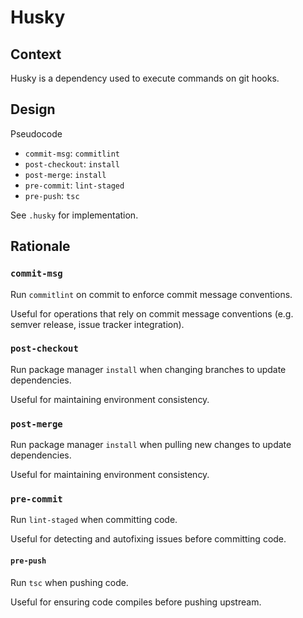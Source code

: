 # Husky

## Context

Husky is a dependency used to execute commands on git hooks.

## Design

Pseudocode

- `commit-msg`: `commitlint`
- `post-checkout`: `install`
- `post-merge`: `install`
- `pre-commit`: `lint-staged`
- `pre-push`: `tsc`

See `.husky` for implementation.

## Rationale

### `commit-msg`

Run `commitlint` on commit to enforce commit message conventions.

Useful for operations that rely on commit message conventions (e.g. semver release, issue tracker integration).

### `post-checkout`

Run package manager `install` when changing branches to update dependencies.

Useful for maintaining environment consistency.

### `post-merge`

Run package manager `install` when pulling new changes to update dependencies.

Useful for maintaining environment consistency.

### `pre-commit`

Run `lint-staged` when committing code.

Useful for detecting and autofixing issues before committing code.

#### `pre-push`

Run `tsc` when pushing code.

Useful for ensuring code compiles before pushing upstream.
